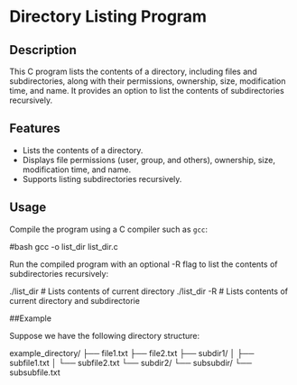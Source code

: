 # Directory Listing Program

## Description

This C program lists the contents of a directory, including files and subdirectories, along with their permissions, ownership, size, modification time, and name. It provides an option to list the contents of subdirectories recursively.

## Features

- Lists the contents of a directory.
- Displays file permissions (user, group, and others), ownership, size, modification time, and name.
- Supports listing subdirectories recursively.

## Usage

Compile the program using a C compiler such as `gcc`:

#bash
gcc -o list_dir list_dir.c

Run the compiled program with an optional -R flag to list the contents of subdirectories recursively:

./list_dir            # Lists contents of current directory
./list_dir -R         # Lists contents of current directory and subdirectorie

##Example

Suppose we have the following directory structure:

example_directory/
├── file1.txt
├── file2.txt
├── subdir1/
│   ├── subfile1.txt
│   └── subfile2.txt
└── subdir2/
    └── subsubdir/
        └── subsubfile.txt

